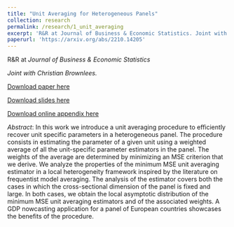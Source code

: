 ```yaml
---
title: "Unit Averaging for Heterogeneous Panels"
collection: research
permalink: /research/1_unit_averaging
excerpt: 'R&R at Journal of Business & Economic Statistics. Joint with Christian Brownlees. Slides and online appendix available'
paperurl: 'https://arxiv.org/abs/2210.14205'
---
```

R&R at *Journal of Business & Economic Statistics*

*Joint with Christian Brownlees.*

[Download paper here](https://arxiv.org/abs/2210.14205)

[Download slides here](/files/1_unitAveragingSlides.pdf)

[Download online appendix here](/files/1_unitAveragingSupplement.pdf)

*Abstract*: In this work we introduce a unit averaging procedure to efficiently recover unit
specific parameters in a heterogeneous panel. The procedure consists in estimating
the parameter of a given unit using a weighted average of all the unit-specific
parameter estimators in the panel. The weights of the average are determined by
minimizing an MSE criterion that we derive. We analyze the properties of the
minimum MSE unit averaging estimator in a local heterogeneity framework inspired
by the literature on frequentist model averaging. The analysis of the estimator covers
both the cases in which the cross-sectional dimension of the panel is fixed and large.
In both cases, we obtain the local asymptotic distribution of the minimum MSE unit
averaging estimators and of the associated weights. A GDP nowcasting application
for a panel of European countries showcases the benefits of the procedure.
